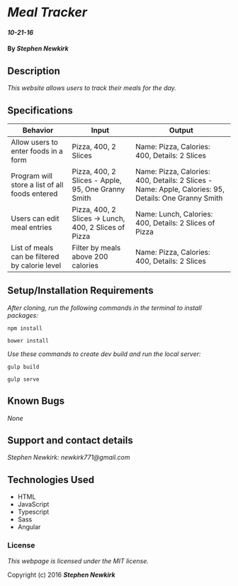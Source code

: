 # _Meal Tracker_

#### _10-21-16_

#### By _**Stephen Newkirk**_

## Description

_This website allows users to track their meals for the day._

## Specifications

| Behavior      | Input       |Output|
| ------------- |-------------| -----|
| Allow users to enter foods in a form | Pizza, 400, 2 Slices  | Name: Pizza, Calories: 400, Details: 2 Slices |
| Program will store a list of all foods entered | Pizza, 400, 2 Slices - Apple, 95, One Granny Smith | Name: Pizza, Calories: 400, Details: 2 Slices - Name: Apple, Calories: 95, Details: One Granny Smith|
| Users can edit meal entries  | Pizza, 400, 2 Slices -> Lunch, 400, 2 Slices of Pizza | Name: Lunch, Calories: 400, Details: 2 Slices of Pizza |
| List of meals can be filtered by calorie level | Filter by meals above 200 calories | Name: Pizza, Calories: 400, Details: 2 Slices |

## Setup/Installation Requirements

_After cloning, run the following commands in the terminal to install packages:_

`npm install`

`bower install`

_Use these commands to create dev build and run the local server:_

`gulp build`

`gulp serve`

## Known Bugs

_None_

## Support and contact details

_Stephen Newkirk: newkirk771@gmail.com_

## Technologies Used


+ HTML
+ JavaScript
+ Typescript
+ Sass
+ Angular

### License

*This webpage is licensed under the MIT license.*

Copyright (c) 2016 **_Stephen Newkirk_**
